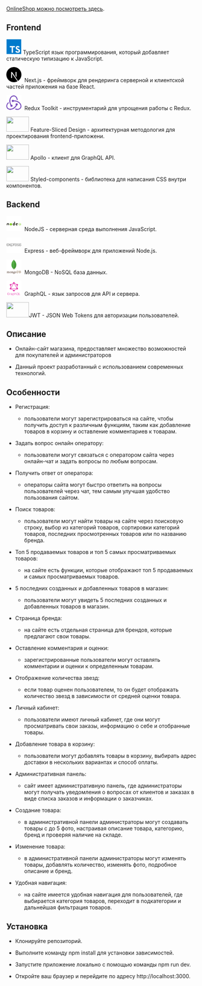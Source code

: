 [OnlineShop можно посмотреть здесь](https://online-shop-beta-seven.vercel.app).

## Frontend
 
<img src="https://github.com/devicons/devicon/blob/master/icons/typescript/typescript-original.svg" title="Java" alt="Java" width="40" height="40"/>&nbsp;TypeScript  язык программирования, который добавляет статическую типизацию к JavaScript.


 <img src="https://github.com/devicons/devicon/blob/master/icons/nextjs/nextjs-original.svg" title="React" alt="React" width="40" height="40"/>&nbsp;   Next.js - фреймворк для рендеринга серверной и клиентской частей приложения на базе React.

<img src="https://github.com/devicons/devicon/blob/master/icons/redux/redux-original.svg" title="React" alt="React" width="40" height="40"/>&nbsp;  Redux Toolkit - инструментарий для упрощения работы с Redux.

<img src="https://res.cloudinary.com/ds289tkqj/image/upload/v1686751831/git-hub-img/visual_schema_ndg3zi.jpg" width="60" height="40">   Feature-Sliced Design - архитектурная методология для проектирования frontend-приложени.

<img src="https://res.cloudinary.com/ds289tkqj/image/upload/v1686752296/git-hub-img/38744c4059b2387f3a6ad56c8951c985_vxmvmo.jpg" width="60" height="40">  Apollo - клиент для GraphQL API.

<img src="https://res.cloudinary.com/ds289tkqj/image/upload/v1686752467/git-hub-img/1jwk9rkgalxe89uftrha_xqaajc.webp" width="60" height="40"> Styled-components - библиотека для написания CSS внутри компонентов.

## Backend

 <img src="https://github.com/devicons/devicon/blob/master/icons/nodejs/nodejs-original-wordmark.svg" title="React" alt="React" width="40" height="40"/>&nbsp;  NodeJS - серверная среда выполнения JavaScript.

<img src="https://github.com/devicons/devicon/blob/master/icons/express/express-original-wordmark.svg" title="React" alt="React" width="40" height="40"/>&nbsp; Express - веб-фреймворк для приложений Node.js.

<img src="https://github.com/devicons/devicon/blob/master/icons/mongodb/mongodb-original-wordmark.svg" title="React" alt="React" width="40" height="40"/>&nbsp; MongoDB - NoSQL база данных.

<img src="https://github.com/devicons/devicon/blob/master/icons/graphql/graphql-plain-wordmark.svg" title="React" alt="React" width="40" height="40"/>&nbsp;  GraphQL - язык запросов для API и сервера.

<img src="https://res.cloudinary.com/ds289tkqj/image/upload/v1686752822/git-hub-img/jwt-header_ighbb0.png" width="60" height="40">JWT - JSON Web Tokens для авторизации пользователей.


## Описание

- Онлайн-сайт магазина, предоставляет множество возможностей для покупателей и администраторов

- Данный проект  разработанный с использованием современных технологий.
     
## Особенности

- Регистрация:
    - пользователи могут зарегистрироваться на сайте, чтобы получить доступ к различным функциям, таким как добавление товаров в корзину и оставление комментариев к товарам.

- Задать вопрос онлайн оператору: 
    - пользователи могут связаться с оператором сайта через онлайн-чат и задать вопросы по любым вопросам.

- Получить ответ от оператора: 
     - операторы сайта могут быстро ответить на вопросы пользователей через чат, тем самым улучшая удобство пользования сайтом.

- Поиск товаров: 
     - пользователи могут найти товары на сайте через поисковую строку, выбор из категорий товаров, сортировки категорий товаров, последних просмотренных товаров или по названию бренда.

- Топ 5 продаваемых товаров и топ 5 самых просматриваемых товаров: 
  - на сайте есть функции, которые отображают топ 5 продаваемых и самых просматриваемых товаров.

- 5 последних созданных и добавленных товаров в магазин: 
  - пользователи могут увидеть 5 последних созданных и добавленных товаров в магазин.

- Страница бренда: 
     - на сайте есть отдельная страница для брендов, которые предлагают свои товары.

- Оставление комментария и оценки:
     - зарегистрированные пользователи могут оставлять комментарии и оценки к определенным товарам.

- Отображение количества звезд:
     - если товар оценен пользователем, то он будет отображать количество звезд в зависимости от средней оценки товара.

- Личный кабинет:
     - пользователи имеют личный кабинет, где они могут просматривать свои заказы, информацию о себе и отобранные товары.

- Добавление товара в корзину:
     - пользователи могут добавлять товары в корзину, выбирать адрес доставки в нескольких вариантах и способ оплаты.

- Административная панель:
     - сайт имеет административную панель, где администраторы могут получать уведомления о вопросах от клиентов и заказах в виде списка заказов и информации о заказчиках.

- Создание товара:
     - в административной панели администраторы могут создавать товары с до 5 фото, настраивая описание товара, категорию, бренд и проверяя наличие на складе.

- Изменение товара: 
     - в административной панели администраторы могут изменять товары, добавлять количество, изменять фото, подробное описание и бренд.

- Удобная навигация: 
     - на сайте имеется удобная навигация для пользователей, где выбирается категория товаров, переходит в подкатегории и дальнейшая фильтрация товаров.
          

## Установка

- Клонируйте репозиторий.

- Выполните команду npm install для установки зависимостей.

- Запустите приложение локально с помощью команды npm run dev.

- Откройте ваш браузер и перейдите по адресу http://localhost:3000.
